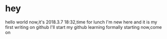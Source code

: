# hey
hello world
now,it's 2018.3.7  18:32,time for lunch
I'm new here and it is my first writing on github
I'll start my github learning formally
starting now,come on
